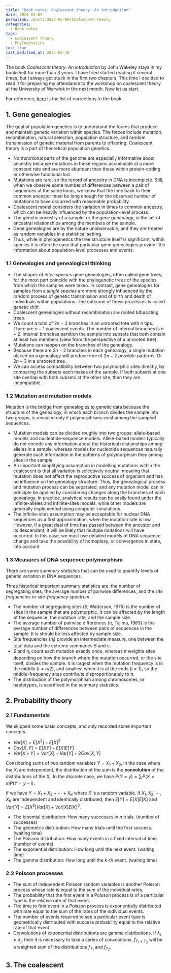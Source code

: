 ```yaml
---
title: "Book notes: Coalescent theory: An introduction"
date: 2024-03-09
permalink: /posts/2024-03-09/Coalescent-theory
categories:
  - Book notes
tags:
  - Coalescent theory
  - Phylogenetics
toc: true
last_modified_at: 2024-03-10
---
```


The book *Coalescent theory: An introduction* by John Wakeley stays in my bookshelf for more than 3 years. I have tried started reading it several times, but I always got stuck in the first two chapters. This time I decided to read it for preparing my attendance to the workshop on coalescent theory at the University of Warwick in the next month. Now let us start.

For reference, [here](https://wakeleylab.oeb.harvard.edu/sites/hwpi.harvard.edu/files/wakeleylab/files/correctionsjan2016.pdf?m=1457398929) is the list of corrections to the book.

## 1. Gene genealogies

The goal of population genetics is to understand the forces that produce and maintain genetic variation within species. The forces include mutation, recombination, natural selection, population structure, and random transmission of genetic material from parents to offspring. Coalescent theory is a part of theoretical population genetics.

- Nonfunctional parts of the genome are especially informative about ancestry because mutations in these regions accumulate at a more constant rate and are more abundant than those within protein-coding or otherwise functional loci.
- Mutations are rare, so the record of ancestry in DNA is incomplete. Still, when we observe some number of differences between a pair of sequences at the same locus, we know that the time back to their common ancestor must be long enough for the observed number of mutations to have occurred with reasonable probability.
- Coalescent model considers the variation in times to common ancestry, which can be heavily influenced by the population-level process.
- The genetic ancestry of a sample, or the *gene genealogy*, is the set of ancestral relationships among the members of the sample.
- Gene genealogies are by the nature unobservable, and they are treated as random variables in a statistical setting.
- Thus, while in phylogenetics the tree structure itself is significant, within species it is often the case that particular gene genealogies provide little information about population-level processes and events.

### 1.1 Genealogies and genealogical thinking

- The shapes of *inter-species* gene genealogies, often called gene trees, for the most part coincide with the phylogenetic trees of the species from which the samples were taken. In contrast, gene genealogies for samples from a *single species* are more strongly influenced by the random process of genetic transmission and of birth and death of individuals within populations. The outcome of thess processes is called *genetic drift*.
- Coalescent genealogies without recombination are rooted bifurcating trees.
- We count a total of $2n-3$ branches in an unrooted tree with $n$ tips. There are $n-1$ coalescent events. The number of internal branches is $n-2$. Internal branches partition the sample into subsets that both contain at least two members (view from the perspective of a unrooted tree).
- Mutations can happen on the branches of the genealogy. 
- Because there are $2n-2$ branches in each genealogy, a single mutation placed on a genealogy will produce one of $2n-2$ possible patterns. Or $2n-3$ in a unrooted tree.
- We can access compatibility between two polymorphic sites directly, by comparing the subsets each makes of the sample. If both subsets at one site overlap with both subsets at the other site, then they are incompatible. 

### 1.2 Mutation and mutation models

Mutation is the bridge from genealogies to genetic data because the structure of the genealogy, in which each branch divides the sample into two groups, is revealed only if polymorphisms exist among the sampled sequences.

- Mutation models can be divided roughly into two groups: allele-based models and nucleotide-sequence models. Allele-based models typically do not encode any information about the historical relationships among alleles in a sample, whereas models for nucleotide sequences naturally generate such information in the patterns of polymorphism they among sites in the sample.
- An important simplifying assumption in modelling mutations within the coalescent is that all variation is selectively neutral, meaning that mutation does not affect the reproductive success of organism and has no influence on the genealogy structure. Thus, the genealogical process and mutation process can be separated, and any mutation model can in principle be applied by considering changes along the branches of each genealogy. In practice, analytical results can be easily found under the infinite-alleles and infinite-sites models, while other models are generally implemented using computer simulations.
- The infinite-sites assumption may be acceptable for nuclear DNA sequences as a first approximation, when the mutation rate is low. However, if a great deal of time has passed between the ancestor and its descendant, it will be likely that multiple mutations will have occurred. In this case, we must use detailed models of DNA sequence change and take the possibility of homoplasy, or convergence in state, into account.

### 1.3 Measures of DNA sequence polymorphism

There are some *summary statistics* that can be used to quantify levels of genetic variation in DNA sequences.

Three historical important summary statistics are: the number of segregating sites, the average number of pairwise differences, and the *site frequencies* or *site-frequency spectrum*.

- The number of segregating sites ($S$, Watterson, 1975) is the number of sites in the sample that are polymorphic. It can be affected by the length of the sequence, the mutation rate, and the sample size.
- The average number of pairwise differences ($\pi$, Tajima, 1983) is the average number of differences between pairs of sequences in the sample. It is should be less affected by sample size.
- Site frequencies ($\eta_i$) provide an intermediate measure, one between the total data and the extreme summaries $S$ and $\pi$.
- $S$ and $\eta_i$ count each mutation exactly once, whereas $\pi$ weights sites depending on how the branch where the mutation occurred, or the site itself, divides the sample. $\pi$ is largest when the mutation frequency is in the middle ($i=n/2$), and smallest when it is at the ends ($i=1$), so the middle-frequency sites contribute disproportionately to $\pi$.
- The distribution of the polymorphism among chromosomes, or haplotypes, is sacrificed in the summary statistics. 

## 2. Probability theory

### 2.1 Fundamentals
We skipped some basic concepts, and only recorded some important concepts.

- $Var[X] = E[X^2] - E[X]^2$
- $Cov[X,Y] = E[XY] - E[X]E[Y]$
- $Var[X+Y] = Var[X] + Var[Y] + 2Cov[X,Y]$

Considering sums of two random variables $Y=X_1+X_2$, in the case where the $X_i$ are independent, the distribution of the sum is the **convolution** of the distributions of the $X_i$. In the discrete case, we have $P(Y=y) = \sum_i P(X=x)P(Y=y-i)$.

If we have $Y=X_1 + X_2 + \cdots + X_K$ where $K$ is a random variable. If $X_1, X_2, \cdots, X_K$ are independent and identically distributed, then $E[Y] = E[X]E[K]$ and $Var[Y] = E[X^2]Var[K] + Var[X]E[K]^2$.

- The binomial distribution: How many successes in $n$ trials. (number of successes)
- The geometric distribution: How many trials until the first success. (waiting time)
- The Poisson distribution: How many events in a fixed interval of time. (number of events)
- The exponential distribution: How long until the next event. (waiting time)
- The gamma distribution: How long until the $k$-th event. (waiting time)

### 2.2 Poisson processes

- The sum of independent Poisson random variables is another Poisson process whose rate is equal to the sum of the individual rates.
- The probability that the first event in a Poisson process is of a particular type is the relative rate of that event.
- The time to first event in a Poisson process is exponentially distributed with rate equal to the sum of the rates of the individual events.
- The number of events required to see a particular event type is geometrically distributed with success probability equal to the relative rate of that event.
- Convolutions of exponential distributions are gamma distributions. If $\lambda_i \neq \lambda_j$, then it is necessary to take a series of convolutions. $f_{T_1+T_2}$ will be a weighted sum of the distributions $f_{T_1}$ and $f_{T_2}$.

## 3. The coalescent

